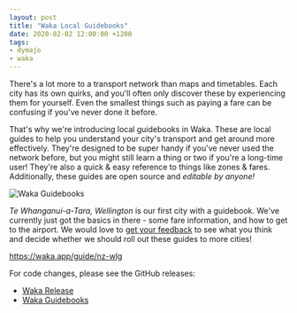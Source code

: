 ```yaml
---
layout: post
title: "Waka Local Guidebooks"
date: 2020-02-02 12:00:00 +1200
tags:
- dymajo
- waka
---
```


There's a lot more to a transport network than maps and timetables. Each city has its own quirks, and you'll often only discover these by experiencing them for yourself. Even the smallest things such as paying a fare can be confusing if you've never done it before.

That's why we're introducing local guidebooks in Waka. These are local guides to help you understand your city's transport and get around more effectively. They're designed to be super handy if you've never used the network before, but you might still learn a thing or two if you're a long-time user! They're also a quick & easy reference to things like zones & fares. Additionally, these guides are open source and _editable by anyone!_

![Waka Guidebooks](/images/waka-guides.jpg)

_Te Whanganui-a-Tara, Wellington_ is our first city with a guidebook. We've currently just got the basics in there - some fare information, and how to get to the airport. We would love to [get your feedback](https://waka.app/feedback) to see what you think and decide whether we should roll out these guides to more cities!

<https://waka.app/guide/nz-wlg>

For code changes, please see the GitHub releases:

- [Waka Release](https://github.com/dymajo/waka/releases/tag/v2.4.5)
- [Waka Guidebooks](https://github.com/dymajo/waka-guidebooks)
